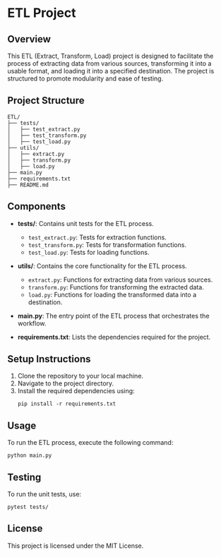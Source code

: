 # ETL Project

## Overview
This ETL (Extract, Transform, Load) project is designed to facilitate the process of extracting data from various sources, transforming it into a usable format, and loading it into a specified destination. The project is structured to promote modularity and ease of testing.

## Project Structure
```
ETL/
├── tests/
│   ├── test_extract.py
│   ├── test_transform.py
│   ├── test_load.py
├── utils/
│   ├── extract.py
│   ├── transform.py
│   ├── load.py
├── main.py
├── requirements.txt
├── README.md
```

## Components
- **tests/**: Contains unit tests for the ETL process.
  - `test_extract.py`: Tests for extraction functions.
  - `test_transform.py`: Tests for transformation functions.
  - `test_load.py`: Tests for loading functions.

- **utils/**: Contains the core functionality for the ETL process.
  - `extract.py`: Functions for extracting data from various sources.
  - `transform.py`: Functions for transforming the extracted data.
  - `load.py`: Functions for loading the transformed data into a destination.

- **main.py**: The entry point of the ETL process that orchestrates the workflow.

- **requirements.txt**: Lists the dependencies required for the project.

## Setup Instructions
1. Clone the repository to your local machine.
2. Navigate to the project directory.
3. Install the required dependencies using:
   ```
   pip install -r requirements.txt
   ```

## Usage
To run the ETL process, execute the following command:
```
python main.py
```

## Testing
To run the unit tests, use:
```
pytest tests/
```

## License
This project is licensed under the MIT License.